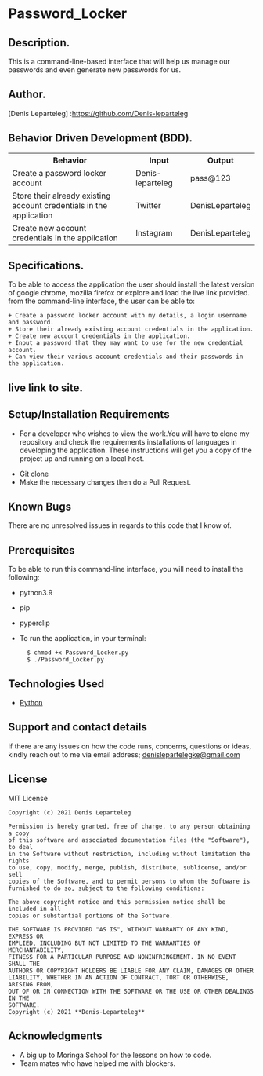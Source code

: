 # Password_Locker

## Description.
This is a command-line-based interface that will help us manage our passwords and even generate new passwords for us.

## Author.
[Denis Leparteleg] :https://github.com/Denis-leparteleg

## Behavior Driven Development (BDD).
<table>
        <tr>
          <th>Behavior</th>
          <th>Input</th>
          <th>Output</th>
        </tr>
        <tr>
        <td>Create a password locker account</td>
        <td>Denis-leparteleg</td>
        <td>pass@123</td>
        </tr>
        <tr>
        <td>Store their already existing account credentials in the application</td>
        <td>Twitter</td>
        <td>DenisLeparteleg</td>
        </tr>
        <tr>
        <td>Create new account credentials in the application</td>
        <td>Instagram</td>
        <td>DenisLeparteleg</td>
        </tr>
</table>
      
## Specifications.
To be able to access the application the user should install the latest version of google chrome, mozilla firefox or explore and load the live link provided.
from the command-line interface, the user can be able to:
```
+ Create a password locker account with my details, a login username and password.
+ Store their already existing account credentials in the application. 
+ Create new account credentials in the application.
+ Input a password that they may want to use for the new credential account.
+ Can view their various account credentials and their passwords in the application.

```
##  live link to site.


## Setup/Installation Requirements
* For a developer who wishes to view the work.You will have to clone my repository and check the requirements installations of languages in developing the application.
These instructions will get you a copy of the project up and running on a local host.
+ Git clone 
+ Make the necessary changes then do a Pull Request.

## Known Bugs
There are no unresolved issues in regards to this code that I know of.

## Prerequisites
To be able to run this command-line interface, you will need  to install the following:
* python3.9
* pip
* pyperclip
* To run the application, in your terminal:

        $ chmod +x Password_Locker.py
        $ ./Password_Locker.py

## Technologies Used
* [Python](https://github.com/topics/python)

## Support and contact details
If there are any issues on how the code runs, concerns, questions or ideas, kindly reach out to me via email address; 
denislepartelegke@gmail.com

## License
MIT License
```
Copyright (c) 2021 Denis Leparteleg

Permission is hereby granted, free of charge, to any person obtaining a copy
of this software and associated documentation files (the "Software"), to deal
in the Software without restriction, including without limitation the rights
to use, copy, modify, merge, publish, distribute, sublicense, and/or sell
copies of the Software, and to permit persons to whom the Software is
furnished to do so, subject to the following conditions:

The above copyright notice and this permission notice shall be included in all
copies or substantial portions of the Software.

THE SOFTWARE IS PROVIDED "AS IS", WITHOUT WARRANTY OF ANY KIND, EXPRESS OR
IMPLIED, INCLUDING BUT NOT LIMITED TO THE WARRANTIES OF MERCHANTABILITY,
FITNESS FOR A PARTICULAR PURPOSE AND NONINFRINGEMENT. IN NO EVENT SHALL THE
AUTHORS OR COPYRIGHT HOLDERS BE LIABLE FOR ANY CLAIM, DAMAGES OR OTHER
LIABILITY, WHETHER IN AN ACTION OF CONTRACT, TORT OR OTHERWISE, ARISING FROM,
OUT OF OR IN CONNECTION WITH THE SOFTWARE OR THE USE OR OTHER DEALINGS IN THE
SOFTWARE.
Copyright (c) 2021 **Denis-Leparteleg**
```
## Acknowledgments

* A big up to Moringa School for the lessons on how to code.
* Team mates who have helped me with blockers.

